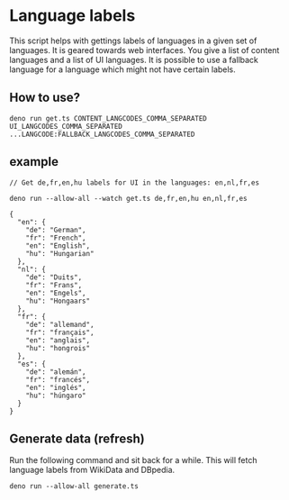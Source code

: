 # Language labels

This script helps with gettings labels of languages in a given set of languages.
It is geared towards web interfaces. You give a list of content languages and a list of UI languages.
It is possible to use a fallback language for a language which might not have certain labels.

## How to use?

```
deno run get.ts CONTENT_LANGCODES_COMMA_SEPARATED UI_LANGCODES_COMMA_SEPARATED ...LANGCODE:FALLBACK_LANGCODES_COMMA_SEPARATED
```

## example
```
// Get de,fr,en,hu labels for UI in the languages: en,nl,fr,es

deno run --allow-all --watch get.ts de,fr,en,hu en,nl,fr,es

{
  "en": {
    "de": "German",
    "fr": "French",
    "en": "English",
    "hu": "Hungarian"
  },
  "nl": {
    "de": "Duits",
    "fr": "Frans",
    "en": "Engels",
    "hu": "Hongaars"
  },
  "fr": {
    "de": "allemand",
    "fr": "français",
    "en": "anglais",
    "hu": "hongrois"
  },
  "es": {
    "de": "alemán",
    "fr": "francés",
    "en": "inglés",
    "hu": "húngaro"
  }
}

```

## Generate data (refresh)

Run the following command and sit back for a while.
This will fetch language labels from WikiData and DBpedia.

```
deno run --allow-all generate.ts
```
